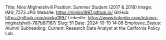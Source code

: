 Title: Nino Migineishvili
Position: Summer Student (2017 & 2018)
Image: IMG_7572.JPG
Website: https://niniko1997.github.io/
GitHub: https://github.com/niniko1997
LinkedIn: https://www.linkedin.com/in/nino-migineishvili-787b87167/
Slug: 51
Date: 2024-10-19 14:08
Employee_Status: Alumni
Subheading: Current: Research Data Analyst at the California Policy Lab